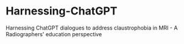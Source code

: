 # Harnessing-ChatGPT
Harnessing ChatGPT dialogues to address claustrophobia in MRI - A Radiographers' education perspective
